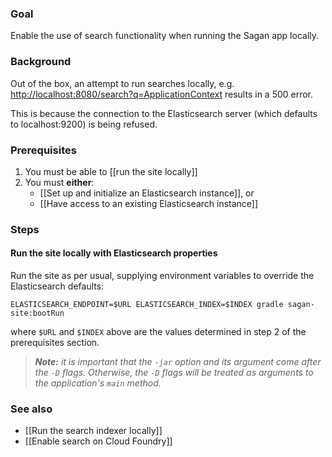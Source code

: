 ### Goal

Enable the use of search functionality when running the Sagan app locally.

### Background

Out of the box, an attempt to run searches locally, e.g. <http://localhost:8080/search?q=ApplicationContext> results in a 500 error.

This is because the connection to the Elasticsearch server (which defaults to localhost:9200) is being refused.

### Prerequisites

1. You must be able to [[run the site locally]]
2. You must **either**:
    - [[Set up and initialize an Elasticsearch instance]], or
    - [[Have access to an existing Elasticsearch instance]]

### Steps

#### Run the site locally with Elasticsearch properties

Run the site as per usual, supplying environment variables to override the Elasticsearch defaults:

    ELASTICSEARCH_ENDPOINT=$URL ELASTICSEARCH_INDEX=$INDEX gradle sagan-site:bootRun

where `$URL` and `$INDEX` above are the values determined in step 2 of the prerequisites section.

> _**Note:** it is important that the `-jar` option and its argument come *after* the `-D` flags. Otherwise, the `-D` flags will be treated as arguments to the application's `main` method._

### See also

 - [[Run the search indexer locally]]
 - [[Enable search on Cloud Foundry]]

